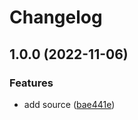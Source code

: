 # Changelog

## 1.0.0 (2022-11-06)


### Features

* add source ([bae441e](https://github.com/eduardoboucas/netlify-changelog-redirects/commit/bae441e9183e7579f4e63fc42f2b5b8a595a1b85))
